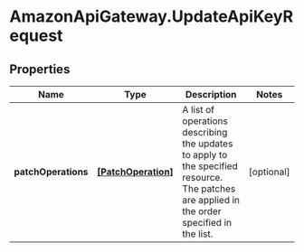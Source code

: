 # AmazonApiGateway.UpdateApiKeyRequest

## Properties

Name | Type | Description | Notes
------------ | ------------- | ------------- | -------------
**patchOperations** | [**[PatchOperation]**](PatchOperation.md) | A list of operations describing the updates to apply to the specified resource. The patches are applied in the order specified in the list. | [optional] 


